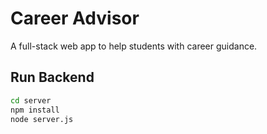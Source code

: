 # Career Advisor

A full-stack web app to help students with career guidance.

## Run Backend
```bash
cd server
npm install
node server.js
